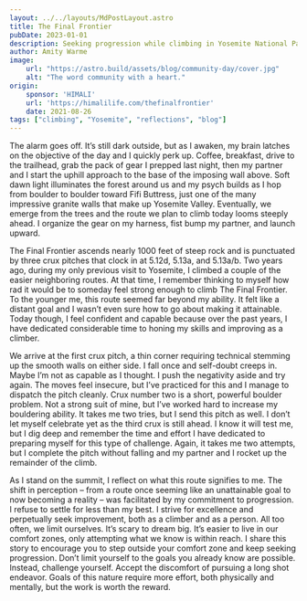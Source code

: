 ```yaml
---
layout: ../../layouts/MdPostLayout.astro
title: The Final Frontier
pubDate: 2023-01-01
description: Seeking progression while climbing in Yosemite National Park
author: Amity Warme
image: 
    url: "https://astro.build/assets/blog/community-day/cover.jpg"
    alt: "The word community with a heart."
origin: 
    sponsor: 'HIMALI'
    url: 'https://himalilife.com/thefinalfrontier'
    date: 2021-08-26
tags: ["climbing", "Yosemite", "reflections", "blog"]
---
```


The alarm goes off. It’s still dark outside, but as I awaken, my brain latches on the objective of the day and I quickly perk up. Coffee, breakfast, drive to the trailhead, grab the pack of gear I prepped last night, then my partner and I start the uphill approach to the base of the imposing wall above. Soft dawn light illuminates the forest around us and my psych builds as I hop from boulder to boulder toward Fifi Buttress, just one of the many impressive granite walls that make up Yosemite Valley. Eventually, we emerge from the trees and the route we plan to climb today looms steeply ahead. I organize the gear on my harness, fist bump my partner, and launch upward.

The Final Frontier ascends nearly 1000 feet of steep rock and is punctuated by three crux pitches that clock in at 5.12d, 5.13a, and 5.13a/b. Two years ago, during my only previous visit to Yosemite, I climbed a couple of the easier neighboring routes. At that time, I remember thinking to myself how rad it would be to someday feel strong enough to climb The Final Frontier. To the younger me, this route seemed far beyond my ability. It felt like a distant goal and I wasn’t even sure how to go about making it attainable. Today though, I feel confident and capable because over the past years, I have dedicated considerable time to honing my skills and improving as a climber.

We arrive at the first crux pitch, a thin corner requiring technical stemming up the smooth walls on either side. I fall once and self-doubt creeps in. Maybe I’m not as capable as I thought. I push the negativity aside and try again. The moves feel insecure, but I’ve practiced for this and I manage to dispatch the pitch cleanly. Crux number two is a short, powerful boulder problem. Not a strong suit of mine, but I’ve worked hard to increase my bouldering ability. It takes me two tries, but I send this pitch as well. I don’t let myself celebrate yet as the third crux is still ahead. I know it will test me, but I dig deep and remember the time and effort I have dedicated to preparing myself for this type of challenge. Again, it takes me two attempts, but I complete the pitch without falling and my partner and I rocket up the remainder of the climb. 

As I stand on the summit, I reflect on what this route signifies to me. The shift in perception – from a route once seeming like an unattainable goal to now becoming a reality – was facilitated by my commitment to progression. I refuse to settle for less than my best. I strive for excellence and perpetually seek improvement, both as a climber and as a person. All too often, we limit ourselves. It’s scary to dream big. It’s easier to live in our comfort zones, only attempting what we know is within reach. I share this story to encourage you to step outside your comfort zone and keep seeking progression. Don’t limit yourself to the goals you already know are possible. Instead, challenge yourself. Accept the discomfort of pursuing a long shot endeavor. Goals of this nature require more effort, both physically and mentally, but the work is worth the reward.